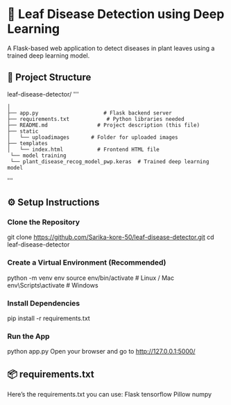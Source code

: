 # 🌿 Leaf Disease Detection using Deep Learning
A Flask-based web application to detect diseases in plant leaves using a trained deep learning model.
## 📂 Project Structure
leaf-disease-detector/
'''

    │            
    ├── app.py                     # Flask backend server  
    ├── requirements.txt            # Python libraries needed  
    ├── README.md                # Project description (this file) 
    ├── static
    │   └── uploadimages       # Folder for uploaded images 
    ├── templates
    │   └── index.html           # Frontend HTML file     
     └── model training
     └── plant_disease_recog_model_pwp.keras  # Trained deep learning model  
'''
## ⚙️ Setup Instructions
### Clone the Repository
git clone https://github.com/Sarika-kore-50/leaf-disease-detector.git
 cd leaf-disease-detector
### Create a Virtual Environment (Recommended)
python -m venv env
source env/bin/activate  # Linux / Mac
env\Scripts\activate     # Windows
### Install Dependencies
pip install -r requirements.txt
### Run the App
python app.py
Open your browser and go to http://127.0.0.1:5000/
## 📦 requirements.txt
Here’s the requirements.txt you can use:
Flask
tensorflow
Pillow
numpy

